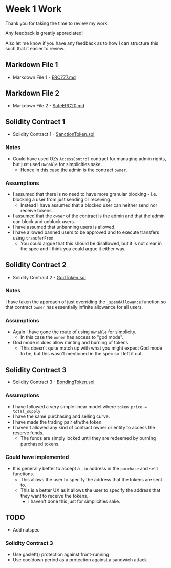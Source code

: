 # Week 1 Work

Thank you for taking the time to review my work.

Any feedback is greatly appreciated!

Also let me know if you have any feedback as to how I can structure this such that it easier to review.

## Markdown File 1

- Markdown File 1 - [ERC777.md](./ERC777.md)

## Markdown File 2

- Markdown File 2 - [SafeERC20.md](./SafeERC20.md)

## Solidity Contract 1

- Solidity Contract 1 - [SanctionToken.sol](./src/SanctionToken.sol)

### Notes

- Could have used OZs `AccessControl` contract for managing admin rights, but just used `Ownable` for simplicities sake.
  - Hence in this case the admin is the contract `owner`.

### Assumptions

- I assumed that there is no need to have more granular blocking - i.e. blocking a user from just sending or receiving.
  - Instead I have assumed that a blocked user can neither send nor receive tokens.
- I assumed that the `owner` of the contract is the admin and that the admin can block and unblock users.
- I have assumed that unbanning users is allowed.
- I have allowed banned users to be approved and to execute transfers using `transferFrom`
  - You could argue that this should be disallowed, but it is not clear in the spec and I think you could argue it either way.

## Solidity Contract 2

- Solidity Contract 2 - [GodToken.sol](./src/GodToken.sol)

### Notes

I have taken the approach of just overriding the `_spendAllowance` function so that contract `owner` has essentially infinite allowance for all users.

### Assumptions

- Again I have gone the route of using `Ownable` for simplicity.
  - In this case the `owner` has access to "god mode".
- God mode is does allow minting and burning of tokens.
  - This doesn't quite match up with what you might expect God mode to be, but this wasn't mentioned in the spec so I left it out.

## Solidity Contract 3

- Solidity Contract 3 - [BondingToken.sol](./src/BondingToken.sol)

### Assumptions

- I have followed a very simple linear model where `token_price = total_supply`
- I have the same purchasing and selling curve.
- I have made the trading pair eth/the token.
- I haven't allowed any kind of contract owner or entity to access the reserve funds.
  - The funds are simply locked until they are redeemed by burning purchased tokens.

### Could have implemented

- It is generally better to accept a `_to` address in the `purchase` and `sell` functions.
  - This allows the user to specify the address that the tokens are sent to.
  - This is a better UX as it allows the user to specify the address that they want to receive the tokens.
    - I haven't done this just for simplicities sake.

## TODO

- Add natspec

### Solidity Contract 3

- Use gasleft() protection against front-running
- Use cooldown period as a protection against a sandwich attack
